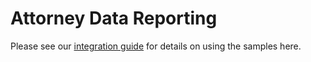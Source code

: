 # Attorney Data Reporting

Please see our [integration guide](http://www.quandis.com/freddiemacadr-integrationguide_html) for details on using the samples here.
